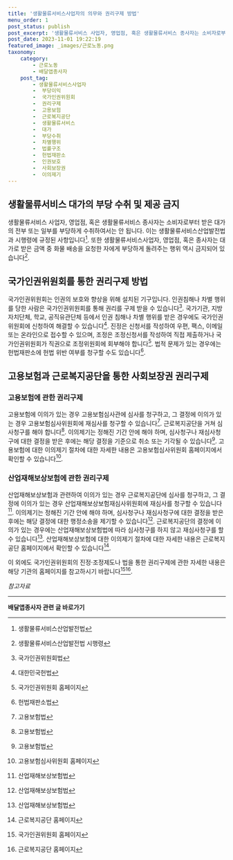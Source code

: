 ```yaml
---
title: '생활물류서비스사업자의 의무와 권리구제 방법'
menu_order: 1
post_status: publish
post_excerpt: '생활물류서비스 사업자, 영업점, 혹은 생활물류서비스 종사자는 소비자로부터 받은 대가의 전부 또는 일부를 부당하게 수취하여서는 안 됩니다. 이는 생활물류서비스산업발전법과 시행령에 규정된 사항입니다  1 . 또한 생활물류서비스사업자, 영업점, 혹은 종사자는 대가로 받은 금액 중 화물 배송을 요청한 자에게 부당하게 돌려주는 행위 역시 금지되어 있습니다  2 .'
post_date: 2023-11-01 19:22:19
featured_image: _images/근로노동.png
taxonomy:
    category:
        - 근로노동
        - 배달앱종사자
    post_tag:
        - 생활물류서비스사업자
        -  부당이익
        -  국가인권위원회
        -  권리구제
        -  고용보험
        -  근로복지공단
        -  생활물류서비스
        -  대가
        -  부당수취
        -  차별행위
        -  법률구조
        -  헌법재판소
        -  인권보호
        -  사회보장권
        -  이의제기
---
```



## 생활물류서비스 대가의 부당 수취 및 제공 금지

생활물류서비스 사업자, 영업점, 혹은 생활물류서비스 종사자는 소비자로부터 받은 대가의 전부 또는 일부를 부당하게 수취하여서는 안 됩니다. 이는 생활물류서비스산업발전법과 시행령에 규정된 사항입니다[^1]. 또한 생활물류서비스사업자, 영업점, 혹은 종사자는 대가로 받은 금액 중 화물 배송을 요청한 자에게 부당하게 돌려주는 행위 역시 금지되어 있습니다[^2].

## 국가인권위원회를 통한 권리구제 방법

국가인권위원회는 인권의 보호와 향상을 위해 설치된 기구입니다. 인권침해나 차별 행위를 당한 사람은 국가인권위원회를 통해 권리를 구제 받을 수 있습니다[^3]. 국가기관, 지방자치단체, 학교, 공직유관단체 등에서 인권 침해나 차별 행위를 받은 경우에도 국가인권위원회에 신청하여 해결할 수 있습니다[^4]. 진정은 신청서를 작성하여 우편, 팩스, 이메일 또는 온라인으로 접수할 수 있으며, 조정은 조정신청서를 작성하여 직접 제출하거나 국가인권위원회가 직권으로 조정위원회에 회부해야 합니다[^5]. 법적 문제가 있는 경우에는 헌법재판소에 헌법 위반 여부를 청구할 수도 있습니다[^6].

## 고용보험과 근로복지공단을 통한 사회보장권 권리구제

### 고용보험에 관한 권리구제

고용보험에 이의가 있는 경우 고용보험심사관에 심사를 청구하고, 그 결정에 이의가 있는 경우 고용보험심사위원회에 재심사를 청구할 수 있습니다[^7]. 근로복지공단을 거쳐 심사청구를 해야 합니다[^8]. 이의제기는 정해진 기간 안에 해야 하며, 심사청구나 재심사청구에 대한 결정을 받은 후에는 해당 결정을 기준으로 취소 또는 기각될 수 있습니다[^9]. 고용보험에 대한 이의제기 절차에 대한 자세한 내용은 고용보험심사위원회 홈페이지에서 확인할 수 있습니다[^10].

### 산업재해보상보험에 관한 권리구제

산업재해보상보험과 관련하여 이의가 있는 경우 근로복지공단에 심사를 청구하고, 그 결정에 이의가 있는 경우 산업재해보상보험재심사위원회에 재심사를 청구할 수 있습니다[^11]. 이의제기는 정해진 기간 안에 해야 하며, 심사청구나 재심사청구에 대한 결정을 받은 후에는 해당 결정에 대한 행정소송을 제기할 수 있습니다[^12]. 근로복지공단의 결정에 이의가 있는 경우에는 산업재해보상보험법에 따라 심사청구를 하지 않고 재심사청구를 할 수 있습니다[^13]. 산업재해보상보험에 대한 이의제기 절차에 대한 자세한 내용은 근로복지공단 홈페이지에서 확인할 수 있습니다[^14].

이 외에도 국가인권위원회의 진정·조정제도나 법을 통한 권리구제에 관한 자세한 내용은 해당 기관의 홈페이지를 참고하시기 바랍니다[^15][^16].

*참고자료*
[^1]: 생활물류서비스산업발전법
[^2]: 생활물류서비스산업발전법 시행령
[^3]: 국가인권위원회법
[^4]: 대한민국헌법
[^5]: 국가인권위원회 홈페이지
[^6]: 헌법재판소법
[^7]: 고용보험법
[^8]: 고용보험법
[^9]: 고용보험법
[^10]: 고용보험심사위원회 홈페이지
[^11]: 산업재해보상보험법
[^12]: 산업재해보상보험법
[^13]: 산업재해보상보험법
[^14]: 근로복지공단 홈페이지
[^15]: 국가인권위원회 홈페이지
[^16]: 근로복지공단 홈페이지
<!-- wp:separator -->
<hr class="wp-block-separator has-alpha-channel-opacity"/>
<!-- /wp:separator -->

<!-- wp:group {"backgroundColor":"base","layout":{"type":"constrained"}} -->
<div class="wp-block-group has-base-background-color has-background"><!-- wp:paragraph {"align":"center","fontSize":"medium"} -->
<p class="has-text-align-center has-large-font-size"><strong>배달앱종사자 관련 글 바로가기</strong></p>
<!-- /wp:paragraph -->


<!-- wp:latest-posts
{"categories":[{"id":11057,"count":19,"description":"","link":"https://uknowlaw.com/category/%eb%b0%b0%eb%8b%ac%ec%95%b1%ec%a2%85%ec%82%ac%ec%9e%90/","name":"배달앱종사자","slug":"배달앱종사자","taxonomy":"category","parent":0,"meta":[],"_links":{"self":[{"href":"https://uknowlaw.com/wp-json/wp/v2/categories/11057"}],"collection":[{"href":"https://uknowlaw.com/wp-json/wp/v2/categories"}],"about":[{"href":"https://uknowlaw.com/wp-json/wp/v2/taxonomies/category"}],"wp:post_type":[{"href":"https://uknowlaw.com/wp-json/wp/v2/posts?categories=11057"}],"curies":[{"name":"wp","href":"https://api.w.org/{rel}","templated":true}]}}]} /--></div>
<!-- /wp:group -->
